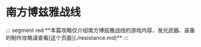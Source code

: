 # 南方博兹雅战线
<FloatTOC /> 
::: segment red
**本篇攻略仅介绍南方博兹雅战线的游戏内容，发光武器、装备的制作攻略请查看[这个页面](./resistance.md)**
:::

<UnderConstruction />